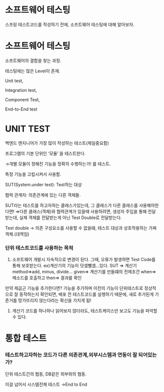# 소프트웨어 테스팅

스프링 테스트코드를 작성하기 전에, 소프트웨어 테스팅에 대해 알아보자.

# 소프트웨어 테스팅

소프트웨어의 결함을 찾는 과정.

테스팅에는 많은 Level이 존재.

Unit test,

Integration test,

Component Test,

End-to-End test

# UNIT TEST

백엔드 엔지니어가 가장 많이 작성하는 테스트(제일중요함)

프로그램의 기본 단위인 ‘모듈’ 을 테스트한다.

→개별 모듈이 정해진 기능을 정확히 수행하는가! 를 테스트.

특정 기능을 고립시켜서 사용함.

SUT(System.under test): Test하는 대상

협력 관계자: 의존관계에 있는 다른 객체들.

SUT라는 테스트를 하고자하는 클래스가있는데, 그 클래스가 다른 클래스를 사용해야한다면! ⇒다른 클래스(객체)와 협력관계가 있을때 사용하려면, 생성자 주입을 통해 전달받는데, 실제 객체를 전달받는게 아닌 Test Double로 전달받는다.

Test double → 의존 구성요소를 사용할 수 없을떄, 테스트 대상과 상호작용하는 가짜 객체.(대역임)

### 단위 테스트코드를 사용하는 목적

1. 소프트웨어 개발시 지속적으로 변경이 된다. 그때, 오류가 발생하면 Test Code를 통해 보호받는다.
ex)계산기의 기능이 덧셈뺄셈…있다.
 SUT ⇒ 계산기
method⇒add, minus, divide…
given⇒ 계산기를 만들떄의 전제조건
when⇒ 메소드를 호출하고
then⇒ 결과를 확인

만약 제곱근 기능을 추가한다면? 기능을 추가하며 이전의 기능이 단위테스트로 정상적으로 잘 동작하는지 확인되면, 배포 전 테스트코드를 실행하기 때문에, 새로 추가된게 기존거를 망가뜨리지 않는다라는 확신을 가지게 됨!

1. 계산기 코드를 하나하나 읽어보지 않더라도, 테스트케이스만 보고도 기능을 파악할 수 있다.

# 통합 테스트

### 테스트하고자하는 코드가 다른 의존관계,외부시스템과 연동이 잘 되어있는가?

단위 테스트간의 협동, DB같은 외부와의 협동. 

이걸 넘어서 시스템전체 테스트 →End to End